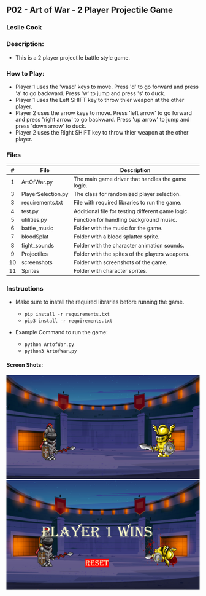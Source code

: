 ## P02 - Art of War - 2 Player Projectile Game
### Leslie Cook

### Description:
- This is a 2 player projectile battle style game. 

### How to Play:
- Player 1 uses the 'wasd' keys to move. Press 'd' to go forward and press 'a' to go backward. Press 'w' to jump and press 's' to duck.
- Player 1 uses the Left SHIFT key to throw thier weapon at the other player.
- Player 2 uses the arrow keys to move. Press 'left arrow' to go forward and press 'right arrow' to go backward. Press 'up arrow' to jump and press 'down arrow' to duck.
- Player 2 uses the Right SHIFT key to throw thier weapon at the other player.


### Files

|   #   | File              | Description                                        |
| :---: | ----------------- | -------------------------------------------------- |
|   1   | ArtOfWar.py       | The main game driver that handles the game logic.  |
|   3   | PlayerSelection.py| The class for randomized player selection.         |
|   3   | requirements.txt  | File with required libraries to run the game.      |
|   4   | test.py           | Additional file for testing different game logic.  |
|   5   | utilities.py      | Function for handling background music.            |
|   6   | battle_music      | Folder with the music for the game.                |
|   7   | bloodSplat        | Folder with a blood splatter sprite.               |
|   8   | fight_sounds      | Folder with the character animation sounds.        |
|   9   | Projectiles       | Folder with the spites of the players weapons.     |
|   10  | screenshots       | Folder with screenshots of the game.               |
|   11  | Sprites           | Folder with character sprites.                     |


### Instructions

- Make sure to install the required libraries before running the game.
    - `pip install -r requirements.txt`
    - `pip3 install -r requirements.txt`

- Example Command to run the game:
    - `python ArtofWar.py`
    - `python3 ArtofWar.py`

#### Screen Shots:
<img src="screenshots/war.png">
<img src="screenshots/win.png">
